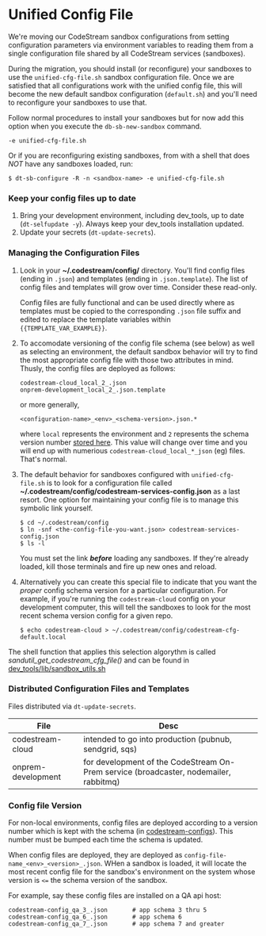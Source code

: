 # Unified Config File

We're moving our CodeStream sandbox configurations from setting configuration
parameters via environment variables to reading them from a single configuration
file shared by all CodeStream services (sandboxes).

During the migration, you should install (or reconfigure) your sandboxes to use
the `unified-cfg-file.sh` sandbox configuration file. Once we are satisfied
that all configurations work with the unified config file, this will become the
new default sandbox configuration (`default.sh`) and you'll need to reconfigure
your sandboxes to use that.

Follow normal procedures to install your sandboxes but for now add this
option when you execute the `db-sb-new-sandbox` command.
```
-e unified-cfg-file.sh
```
Or if you are reconfiguring existing sandboxes, from with a shell
that does *NOT* have any sandboxes loaded, run:
```
$ dt-sb-configure -R -n <sandbox-name> -e unified-cfg-file.sh
```


### Keep your config files up to date
1. Bring your development environment, including dev_tools, up to date
   (`dt-selfupdate -y`). Always keep your dev_tools installation updated.
1. Update your secrets (`dt-update-secrets`).

### Managing the Configuration Files
1. Look in your **~/.codestream/config/** directory. You'll find config files
   (ending in `.json`) and templates (ending in `.json.template`). The list of
   config files and templates will grow over time. Consider these read-only.

   Config files are fully functional and can be used directly where as templates
   must be copied to the corresponding `.json` file suffix and edited to
   replace the template variables within `{{TEMPLATE_VAR_EXAMPLE}}`.

1. To accomodate versioning of the config file schema (see below) as well as
   selecting an environment, the default sandbox behavior will try to find the
   most appropriate config file with those two attributes in mind.
   Thusly, the config files are deployed as follows:
   ```
   codestream-cloud_local_2_.json
   onprem-development_local_2_.json.template
   ```
   or more generally,
   ```
   <configuration-name>_<env>_<schema-version>.json.*
   ```
   where `local` represents the environment and `2` represents the schema
   version number [stored
   here](https://github.com/TeamCodeStream/codestream-configs/blob/develop/parameters.preview).
   This value will change over time and you will end up with numerious
   `codestream-cloud_local_*_json` (eg) files. That's normal.

1. The default behavior for sandboxes configured with `unified-cfg-file.sh` is
   to look for a configuration file called
   **~/.codestream/config/codestream-services-config.json** as a last resort.
   One option for maintaining your config file is to manage this symbolic link
   yourself.
   ```
   $ cd ~/.codestream/config
   $ ln -snf <the-config-file-you-want.json> codestream-services-config.json
   $ ls -l
   ```
   You must set the link **_before_** loading any sandboxes.  If they're already
   loaded, kill those terminals and fire up new ones and reload.

1. Alternatively you can create this special file to indicate that you want the
   _proper_ config schema version for a particular configuration. For example,
   if you're running the `codestream-cloud` config on your development computer,
   this will tell the sandboxes to look for the most recent schema version
   config for a given repo.
   ```
   $ echo codestream-cloud > ~/.codestream/config/codestream-cfg-default.local
   ```

The shell function that applies this selection algorythm is called _sandutil_get_codestream_cfg_file()_ and can be found in [dev_tools/lib/sandbox_utils.sh](https://github.com/TeamCodeStream/dev_tools/blob/master/lib/sandbox_utils.sh)

### Distributed Configuration Files and Templates

Files distributed via `dt-update-secrets`.

| File | Desc |
| --- | --- |
| codestream-cloud | intended to go into production (pubnub, sendgrid, sqs) |
| onprem-development | for development of the CodeStream On-Prem service (broadcaster, nodemailer, rabbitmq) |


### Config file Version

For non-local environments, config files are deployed according to a version
number which is kept with the schema (in
[codestream-configs](https://github.com/teamcodestream/codestream-configs)).
This number must be bumped each time the schema is updated.

When config files are deployed, they are deployed as
`config-file-name_<env>_<version>_.json`. WHen a sandbox is loaded, it will
locate the most recent config file for the sandbox's environment on the system
whose version is `<=` the schema version of the sandbox.

For example, say these config files are installed on a QA api host:
```
codestream-config_qa_3_.json       # app schema 3 thru 5
codestream-config_qa_6_.json       # app schema 6
codestream-config_qa_7_.json       # app schema 7 and greater
```
